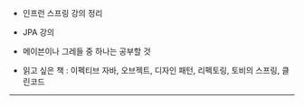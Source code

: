 
- 인프런 스프링 강의 정리

- JPA 강의

- 메이븐이나 그레들 중 하나는 공부할 것  

- 읽고 싶은 책 : 이펙티브 자바, 오브젝트, 디자인 패턴, 리펙토링, 토비의 스프링, 클린코드
  
--------------------------------------------------------------

